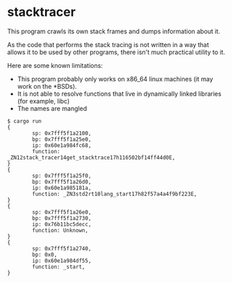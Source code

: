 # stacktracer

This program crawls its own stack frames and dumps information about it.

As the code that performs the stack tracing is not written in a way that allows it to be used by other programs, there isn't much practical utility to it.

Here are some known limitations:

- This program probably only works on x86_64 linux machines (it may work on the \*BSDs).
- It is not able to resolve functions that live in dynamically linked libraries (for example, libc)
- The names are mangled

```console
$ cargo run
{
        sp: 0x7fff5f1a2100,
        bp: 0x7fff5f1a25e0,
        ip: 0x60e1a984fc68,
        function: _ZN12stack_tracer14get_stacktrace17h116502bf14ff44d0E,
}
{
        sp: 0x7fff5f1a25f0,
        bp: 0x7fff5f1a26d0,
        ip: 0x60e1a985181a,
        function: _ZN3std2rt10lang_start17h82f57a4a4f9bf223E,
}
{
        sp: 0x7fff5f1a26e0,
        bp: 0x7fff5f1a2730,
        ip: 0x76b11bc5decc,
        function: Unknown,
}
{
        sp: 0x7fff5f1a2740,
        bp: 0x0,
        ip: 0x60e1a984df55,
        function: _start,
}
```
